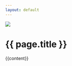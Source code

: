 ```yaml
---
layout: default
---
```

<div id="container" class="clearfix">
  <div id="main-image" class="halves">
    <img src="{{ page.image }}" />
  </div>
  <div id="main-content" class="halves">
    <h1>{{ page.title }}</h1>
    {{content}}
  </div>
</div>
